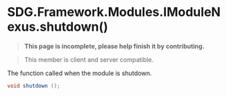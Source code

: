 # SDG.Framework.Modules.IModuleNexus.shutdown()

<blockquote><p><b>This page is incomplete, please help finish it by contributing.<p></b></blockquote>

> This member is client and server compatible.

The function called when the module is shutdown.

```csharp
void shutdown ();
```